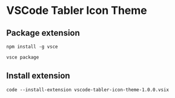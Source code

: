 # VSCode Tabler Icon Theme

## Package extension

```
npm install -g vsce

vsce package
```

## Install extension

```
code --install-extension vscode-tabler-icon-theme-1.0.0.vsix
```
